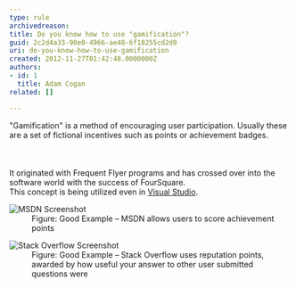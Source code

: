 ```yaml
---
type: rule
archivedreason: 
title: Do you know how to use "gamification"?
guid: 2c2d4a33-90e0-4966-ae48-6f18255cd2d0
uri: do-you-know-how-to-use-gamification
created: 2012-11-27T01:42:48.0000000Z
authors:
- id: 1
  title: Adam Cogan
related: []

---
```



<div dir="ltr" style="text-align&#58;left;">&quot;Gamification&quot; is a method of encouraging user participation. Usually these are a set of fictional incentives such as points or achievement badges.</div>
<br><excerpt class='endintro'></excerpt><br>
​<div>It originated with Frequent Flyer programs and has crossed over into the software world with the success of FourSquare.</div>
<div>This concept is being utilized even in <a href="http&#58;//channel9.msdn.com/achievements/visualstudio">Visual Studio</a>. </div>
<dl class="goodImage"><dt><img src="http&#58;//www.ssw.com.au/ssw/Standards/Rules/Images/msdn-statistics.jpg" alt="MSDN Screenshot" /></dt>
<dd>Figure&#58; Good Example – MSDN allows users to score achievement points</dd></dl>
<dl class="goodImage"><dt><img src="http&#58;//www.ssw.com.au/ssw/Standards/Rules/Images/stack-overflow-points.jpg" alt="Stack Overflow Screenshot" /></dt>
<dd>Figure&#58; Good Example – Stack Overflow uses reputation points, awarded by how useful your answer to other user submitted questions were</dd></dl>



